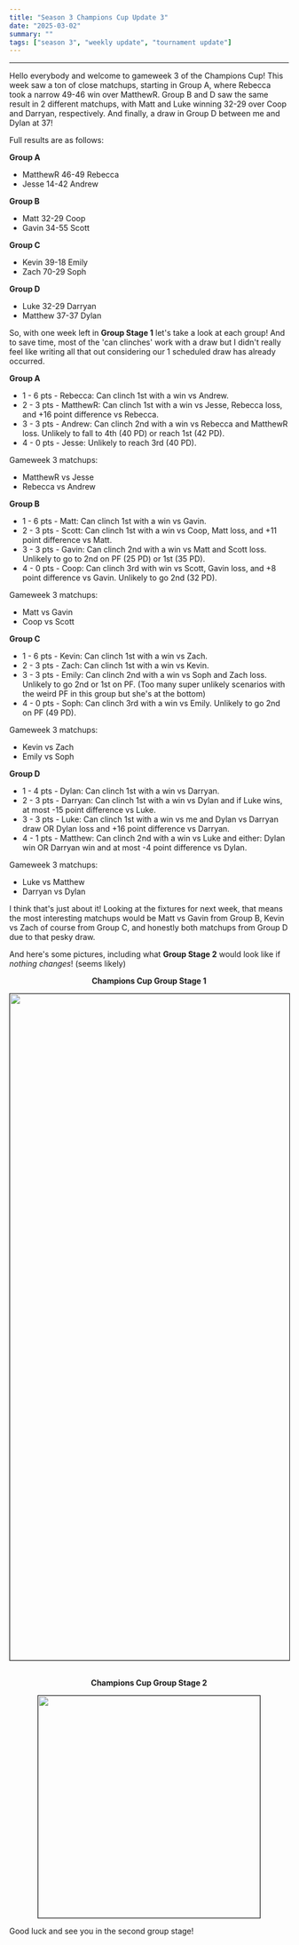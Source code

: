 ```yaml
---
title: "Season 3 Champions Cup Update 3"
date: "2025-03-02"
summary: ""
tags: ["season 3", "weekly update", "tournament update"]
---
```


<style>
img {
  display: block;
  margin-left: auto;
  margin-right: auto;
  border: 1px solid;
}
.center-bold {
    text-align: center;
    font-weight: bold;
}
</style>

<!--
cSpell:ignore Darryan, Rebecca, gameweek, gameweeks, shoutout, shoutouts, matchups, winstreak
!-->

---

Hello everybody and welcome to gameweek 3 of the Champions Cup! This week saw a ton of close matchups, starting in Group A, where Rebecca took a narrow 49-46 win over MatthewR. Group B and D saw the same result in 2 different matchups, with Matt and Luke winning 32-29 over Coop and Darryan, respectively. And finally, a draw in Group D between me and Dylan at 37!

Full results are as follows:

**Group A**

- MatthewR 46-49 Rebecca
- Jesse 14-42 Andrew

**Group B**

- Matt 32-29 Coop
- Gavin 34-55 Scott

**Group C**

- Kevin 39-18 Emily
- Zach 70-29 Soph

**Group D**

- Luke 32-29 Darryan
- Matthew 37-37 Dylan

So, with one week left in **Group Stage 1** let's take a look at each group! And to save time, most of the 'can clinches' work with a draw but I didn't really feel like writing all that out considering our 1 scheduled draw has already occurred.

**Group A**

- 1 - 6 pts - Rebecca: Can clinch 1st with a win vs Andrew.
- 2 - 3 pts - MatthewR: Can clinch 1st with a win vs Jesse, Rebecca loss, and +16 point difference vs Rebecca.
- 3 - 3 pts - Andrew: Can clinch 2nd with a win vs Rebecca and MatthewR loss. Unlikely to fall to 4th (40 PD) or reach 1st (42 PD).
- 4 - 0 pts - Jesse: Unlikely to reach 3rd (40 PD).

Gameweek 3 matchups:

- MatthewR vs Jesse
- Rebecca vs Andrew

**Group B**

- 1 - 6 pts - Matt: Can clinch 1st with a win vs Gavin.
- 2 - 3 pts - Scott: Can clinch 1st with a win vs Coop, Matt loss, and +11 point difference vs Matt.
- 3 - 3 pts - Gavin: Can clinch 2nd with a win vs Matt and Scott loss. Unlikely to go to 2nd on PF (25 PD) or 1st (35 PD).
- 4 - 0 pts - Coop: Can clinch 3rd with win vs Scott, Gavin loss, and +8 point difference vs Gavin. Unlikely to go 2nd (32 PD).

Gameweek 3 matchups:

- Matt vs Gavin
- Coop vs Scott

**Group C**

- 1 - 6 pts - Kevin: Can clinch 1st with a win vs Zach.
- 2 - 3 pts - Zach: Can clinch 1st with a win vs Kevin.
- 3 - 3 pts - Emily: Can clinch 2nd with a win vs Soph and Zach loss. Unlikely to go 2nd or 1st on PF. (Too many super unlikely scenarios with the weird PF in this group but she's at the bottom)
- 4 - 0 pts - Soph: Can clinch 3rd with a win vs Emily. Unlikely to go 2nd on PF (49 PD).

Gameweek 3 matchups:

- Kevin vs Zach
- Emily vs Soph

**Group D**

- 1 - 4 pts - Dylan: Can clinch 1st with a win vs Darryan.
- 2 - 3 pts - Darryan: Can clinch 1st with a win vs Dylan and if Luke wins, at most -15 point difference vs Luke.
- 3 - 3 pts - Luke: Can clinch 1st with a win vs me and Dylan vs Darryan draw OR Dylan loss and +16 point difference vs Darryan.
- 4 - 1 pts - Matthew: Can clinch 2nd with a win vs Luke and either: Dylan win OR Darryan win and at most -4 point difference vs Dylan.

Gameweek 3 matchups:

- Luke vs Matthew
- Darryan vs Dylan

I think that's just about it! Looking at the fixtures for next week, that means the most interesting matchups would be Matt vs Gavin from Group B, Kevin vs Zach of course from Group C, and honestly both matchups from Group D due to that pesky draw.

And here's some pictures, including what **Group Stage 2** would look like if _nothing changes_! (seems likely)

<p class="center-bold">Champions Cup Group Stage 1</p>
<img src="/images/season-3/season-3-wu/28/group-stage-1.png" width="1200vh" height="auto">

<br />
<p class="center-bold">Champions Cup Group Stage 2</p>
<img src="/images/season-3/season-3-wu/28/group-stage-2.png" width="400vh" height="auto">

Good luck and see you in the second group stage!
